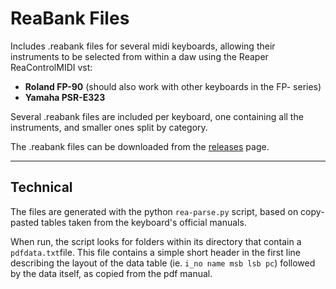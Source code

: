 # ReaBank Files

Includes .reabank files for several midi keyboards, allowing their instruments to be selected from within a daw using the Reaper ReaControlMIDI vst:

* **Roland FP-90** (should also work with other keyboards in the FP- series)
* **Yamaha PSR-E323**

Several .reabank files are included per keyboard, one containing all the instruments, and smaller ones split by category.

The .reabank files can be downloaded from the [releases](https://github.com/smaldragon/ReaBank/releases/) page.

---

## Technical

The files are generated with the python `rea-parse.py` script, based on copy-pasted tables taken from the keyboard's official manuals. 

When run, the script looks for folders within its directory that contain a `pdfdata.txt`file. This file contains a simple short header in the first line describing the layout of the data table (ie. `i_no name msb lsb pc`) followed by the data itself, as copied from the pdf manual.
